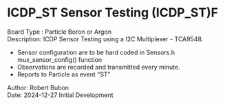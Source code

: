 # ICDP_ST Sensor Testing (ICDP_ST)F

Board Type : Particle Boron or Argon<BR>
Description: ICDP Sensor Testing using a I2C Multiplexer - TCA9548.
- Sensor configuration are to be hard coded in Sensors.h mux_sensor_config() function
- Observations are recorded and transmitted every minute.
- Reports to Particle as event "ST"

Author: Robert Bubon<BR>
Date:  2024-12-27 Initial Development
